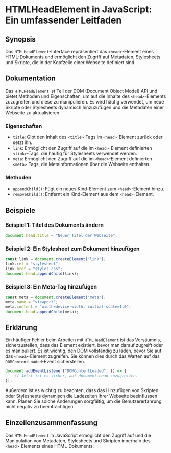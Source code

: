 <!--
Meta Description: # HTMLHeadElement in JavaScript: Ein umfassender Leitfaden ## Synopsis Das `HTMLHeadElement`-Interface repräsentiert das `<head>`-Element eines HTML-D...
Meta Keywords: head, die, das, element, und
-->

# HTMLHeadElement in JavaScript: Ein umfassender Leitfaden

## Synopsis
Das `HTMLHeadElement`-Interface repräsentiert das `<head>`-Element eines HTML-Dokuments und ermöglicht den Zugriff auf Metadaten, Stylesheets und Skripte, die in der Kopfzeile einer Webseite definiert sind.

## Dokumentation
Das `HTMLHeadElement` ist Teil der DOM (Document Object Model) API und bietet Methoden und Eigenschaften, um auf die Inhalte des `<head>`-Elements zuzugreifen und diese zu manipulieren. Es wird häufig verwendet, um neue Skripte oder Stylesheets dynamisch hinzuzufügen und die Metadaten einer Webseite zu aktualisieren.

### Eigenschaften
- `title`: Gibt den Inhalt des `<title>`-Tags im `<head>`-Element zurück oder setzt ihn.
- `link`: Ermöglicht den Zugriff auf die im `<head>`-Element definierten `<link>`-Tags, die häufig für Stylesheets verwendet werden.
- `meta`: Ermöglicht den Zugriff auf die im `<head>`-Element definierten `<meta>`-Tags, die Metainformationen über die Webseite enthalten.

### Methoden
- `appendChild()`: Fügt ein neues Kind-Element zum `<head>`-Element hinzu.
- `removeChild()`: Entfernt ein Kind-Element aus dem `<head>`-Element.

## Beispiele

### Beispiel 1: Titel des Dokuments ändern
```javascript
document.head.title = "Neuer Titel der Webseite";
```

### Beispiel 2: Ein Stylesheet zum Dokument hinzufügen
```javascript
const link = document.createElement("link");
link.rel = "stylesheet";
link.href = "styles.css";
document.head.appendChild(link);
```

### Beispiel 3: Ein Meta-Tag hinzufügen
```javascript
const meta = document.createElement("meta");
meta.name = "viewport";
meta.content = "width=device-width, initial-scale=1.0";
document.head.appendChild(meta);
```

## Erklärung
Ein häufiger Fehler beim Arbeiten mit `HTMLHeadElement` ist das Versäumnis, sicherzustellen, dass das Element existiert, bevor man darauf zugreift oder es manipuliert. Es ist wichtig, den DOM vollständig zu laden, bevor Sie auf das `<head>`-Element zugreifen. Sie können dies durch das Warten auf das `DOMContentLoaded`-Event sicherstellen.

```javascript
document.addEventListener("DOMContentLoaded", () => {
    // Jetzt ist es sicher, auf document.head zuzugreifen.
});
```

Außerdem ist es wichtig zu beachten, dass das Hinzufügen von Skripten oder Stylesheets dynamisch die Ladezeiten Ihrer Webseite beeinflussen kann. Planen Sie solche Änderungen sorgfältig, um die Benutzererfahrung nicht negativ zu beeinträchtigen.

## Einzeilenzusammenfassung
Das `HTMLHeadElement` in JavaScript ermöglicht den Zugriff auf und die Manipulation von Metadaten, Stylesheets und Skripten innerhalb des `<head>`-Elements eines HTML-Dokuments.